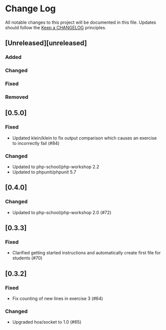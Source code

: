 # Change Log
All notable changes to this project will be documented in this file.
Updates should follow the [Keep a CHANGELOG](http://keepachangelog.com/) principles.

## [Unreleased][unreleased]
### Added

### Changed

### Fixed

### Removed

## [0.5.0]
### Fixed
 - Updated klein/klein to fix output comparison which causes an exercise to incorrectly fail (#84)

### Changed
 - Updated to php-school/php-workshop 2.2
 - Updated to phpunit/phpunit 5.7

## [0.4.0]
### Changed
 - Updated to php-school/php-workshop 2.0 (#72)

## [0.3.3]
### Fixed
 - Clarified getting started instructions and automatically create first file for students (#70)

## [0.3.2]
### Fixed
 - Fix counting of new lines in exercise 3 (#64)
 
### Changed
 - Upgraded hoa/socket to 1.0 (#65)
